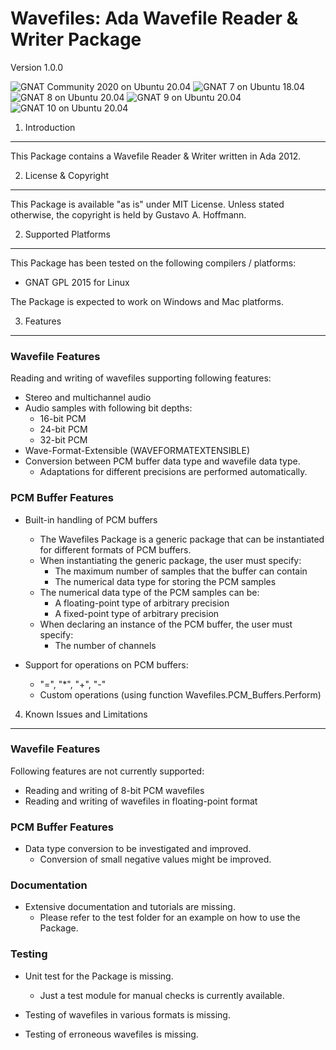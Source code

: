 Wavefiles: Ada Wavefile Reader & Writer Package
===============================================
Version 1.0.0

![GNAT Community 2020 on Ubuntu 20.04](https://github.com/Ada-Audio/wavefiles/workflows/GNAT%20Community%202020%20on%20Ubuntu%2020.04/badge.svg)
![GNAT 7 on Ubuntu 18.04](https://github.com/Ada-Audio/wavefiles/workflows/GNAT%207%20on%20Ubuntu%2018.04/badge.svg)
![GNAT 8 on Ubuntu 20.04](https://github.com/Ada-Audio/wavefiles/workflows/GNAT%208%20on%20Ubuntu%2020.04/badge.svg)
![GNAT 9 on Ubuntu 20.04](https://github.com/Ada-Audio/wavefiles/workflows/GNAT%209%20on%20Ubuntu%2020.04/badge.svg)
![GNAT 10 on Ubuntu 20.04](https://github.com/Ada-Audio/wavefiles/workflows/GNAT%2010%20on%20Ubuntu%2020.04/badge.svg)

1. Introduction
---------------

This Package contains a Wavefile Reader & Writer written in Ada 2012.

2. License & Copyright
----------------------

This Package is available "as is" under MIT License. Unless stated otherwise,
the copyright is held by Gustavo A. Hoffmann.

2. Supported Platforms
----------------------

This Package has been tested on the following compilers / platforms:

- GNAT GPL 2015 for Linux

The Package is expected to work on Windows and Mac platforms.

3. Features
-----------

### Wavefile Features

Reading and writing of wavefiles supporting following features:

- Stereo and multichannel audio
- Audio samples with following bit depths:
    - 16-bit PCM
    - 24-bit PCM
    - 32-bit PCM
- Wave-Format-Extensible (WAVEFORMATEXTENSIBLE)
- Conversion between PCM buffer data type and wavefile data type.
     - Adaptations for different precisions are performed automatically.

### PCM Buffer Features

- Built-in handling of PCM buffers
    - The Wavefiles Package is a generic package that can be instantiated for
      different formats of PCM buffers.
    - When instantiating the generic package, the user must specify:
        - The maximum number of samples that the buffer can contain
        - The numerical data type for storing the PCM samples
    - The numerical data type of the PCM samples can be:
        - A floating-point type of arbitrary precision
        - A fixed-point type of arbitrary precision
    - When declaring an instance of the PCM buffer, the user must specify:
        - The number of channels

- Support for operations on PCM buffers:
    - "=", "*", "+", "-"
    - Custom operations (using function Wavefiles.PCM_Buffers.Perform)

4. Known Issues and Limitations
-------------------------------

### Wavefile Features

Following features are not currently supported:

- Reading and writing of 8-bit PCM wavefiles
- Reading and writing of wavefiles in floating-point format

### PCM Buffer Features

- Data type conversion to be investigated and improved.
    - Conversion of small negative values might be improved.

### Documentation

- Extensive documentation and tutorials are missing.
    - Please refer to the test folder for an example on how to use the Package.

### Testing

- Unit test for the Package is missing.
    - Just a test module for manual checks is currently available.

- Testing of wavefiles in various formats is missing.
- Testing of erroneous wavefiles is missing.
